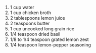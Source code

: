 
1. 1 cup water
2. 1 cup chicken broth
3. 2 tablespoons lemon juice
4. 2 teaspoons butter
5. 1 cup uncooked long grain rice
6. 1/4 teaspoon dried basil
7. 1/8 to 1/4 teaspoon grated lemon zest
8. 1/4 teaspoon lemon-pepper seasoning